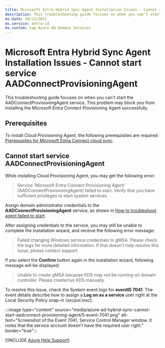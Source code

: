```yaml
---
title: Microsoft Entra Hybrid Sync Agent Installation Issues - Cannot start service AADConnectProvisioningAgent
description: This troubleshooting guide focuses on when you can't start service AADConnectProvisioningAgent. It unblocks you to install Microsoft Entra Connect Provisioning Agent.
ms.date: 10/13/2021
ms.service: entra-id
ms.custom: sap:Azure AD Domain Services
---
```


# Microsoft Entra Hybrid Sync Agent Installation Issues - Cannot start service AADConnectProvisioningAgent

This troubleshooting guide focuses on when you can't start the AADConnectProvisioningAgent service. This problem may block you from installing the Microsoft Entra Connect Provisioning Agent successfully.

## Prerequisites

To install *Cloud Provisioning Agent*, the following prerequisites are required: [Prerequisites for Microsoft Entra Connect cloud sync](/azure/active-directory/cloud-sync/how-to-prerequisites).

## Cannot start service AADConnectProvisioningAgent

While installing Cloud Provisioning Agent, you may get the following error:

> Service 'Microsoft Entra Connect Provisioning Agent' (AADConnectProvisioningAgent) failed to start. Verify that you have sufficient privileges to start system services.

Assign domain administrator credentials to the **AADConnectProvisioningAgent** service, as shown in [How to troubleshoot agent failed to start](/azure/active-directory/cloud-sync/how-to-troubleshoot#agent-failed-to-start).

After assigning credentials to the service, you may still be unable to complete the installation wizard, and receive the following error message:

> Failed changing Windows service credentials to gMSA. Please check the logs for more detailed information. If that doesn't help resolve this issue, please contact support.

If you select the **Confirm** button again in the installation wizard, following message will be displayed:

> Unable to create gMSA because KDS may not be running on domain controller. Please create/run KDS manually.

To resolve this issue, check the System event logs for **eventID 7041**. The event details describe how to assign a **Log on as a service** user right at the Local Security Policy snap-in (*secpol.msc*).

:::image type="content" source="media/azure-ad-hybrid-sync-cannot-start-aadconnect-provisioning-agent/5-event-7041.png" alt-text="Screenshot of the Event 7041, Service Control Manager window. It notes that the service account doesn't have the required user right." border="true":::

[!INCLUDE [Azure Help Support](../../../includes/azure-help-support.md)]
